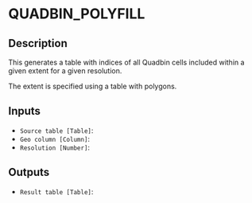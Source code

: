 
# QUADBIN_POLYFILL
## Description

 This generates a table with indices of all Quadbin cells included within a given extent
 for a given resolution.

 The extent is specified using a table with polygons.
 
## Inputs
* `Source table [Table]`: 
* `Geo column [Column]`: 
* `Resolution [Number]`: 

## Outputs
* `Result table [Table]`: 
